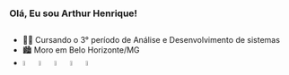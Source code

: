 ### Olá, Eu sou Arthur Henrique!

##

<link rel="stylesheet" href="https://cdn.jsdelivr.net/gh/devicons/devicon@v2.15.1/devicon.min.css">

- 👩‍💻 Cursando o 3° período de Análise e Desenvolvimento de sistemas
- 🏙 Moro em Belo Horizonte/MG
- <img style="width:5% " src="https://cdn.jsdelivr.net/gh/devicons/devicon/icons/html5/html5-original.svg" />
            <img style="width:5% " src="https://cdn.jsdelivr.net/gh/devicons/devicon/icons/javascript/javascript-original.svg" />
            <img style="width:5% " src="https://cdn.jsdelivr.net/gh/devicons/devicon/icons/css3/css3-original.svg" />
            <img style="width:5% " src="https://cdn.jsdelivr.net/gh/devicons/devicon/icons/csharp/csharp-original.svg" />
            <img style="width:5% " src="https://cdn.jsdelivr.net/gh/devicons/devicon/icons/mysql/mysql-original-wordmark.svg" />
##
